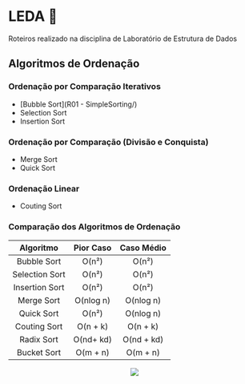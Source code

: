 # LEDA :game_die:
Roteiros realizado na disciplina de Laboratório de Estrutura de Dados

## Algoritmos de Ordenação

### Ordenação por Comparação Iterativos
* [Bubble Sort](R01 - SimpleSorting/)
* Selection Sort
* Insertion Sort

### Ordenação por Comparação (Divisão e Conquista)
* Merge Sort
* Quick Sort

### Ordenação Linear
* Couting Sort


### Comparação dos Algoritmos de Ordenação

|   Algoritmo    | Pior Caso | Caso Médio |
|  :---------:   | :-------: | :--------: |
|  Bubble Sort   |   O(n²)   |   O(n²)    |
| Selection Sort |   O(n²)   |   O(n²)    |
| Insertion Sort |   O(n²)   |   O(n²)    |
|   Merge Sort   | O(nlog n) |  O(nlog n) |
|   Quick Sort   |   O(n²)   |  O(nlog n) |
|  Couting Sort  | O(n + k)  |  O(n + k)  |
|   Radix Sort   | O(nd+ kd) | O(nd + kd) |
|   Bucket Sort  |  O(m + n) |   O(m + n) |


<p align="center">
<img src="http://alumni.computacao.ufcg.edu.br/static/logica/images/logo.png"/>
</p>